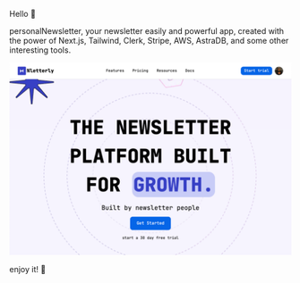 Hello 👋

personalNewsletter, your newsletter easily and powerful app, created with the power of Next.js, Tailwind, Clerk, Stripe, AWS, AstraDB,  and some other interesting tools.

[![personalNesteller landing](./public/image.png)](https://nletterly.vercel.app/)


enjoy it! 🍻
